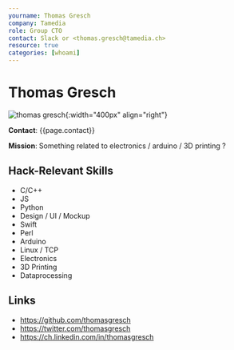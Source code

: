 ```yaml
---
yourname: Thomas Gresch
company: Tamedia
role: Group CTO
contact: Slack or <thomas.gresch@tamedia.ch>
resource: true
categories: [whoami]
---
```


Thomas Gresch
============

![thomas gresch](/tamedia-hackdays/whoami/pics/thomasgresch.png "Thomas Gresch"){:width="400px" align="right"}

**Contact**: {{page.contact}}

**Mission**: Something related to electronics / arduino / 3D printing ?

Hack-Relevant Skills
--------------------

- C/C++
- JS
- Python
- Design / UI / Mockup
- Swift
- Perl
- Arduino
- Linux / TCP
- Electronics
- 3D Printing
- Dataprocessing


Links
-----
- <https://github.com/thomasgresch>
- <https://twitter.com/thomasgresch>
- <https://ch.linkedin.com/in/thomasgresch>
